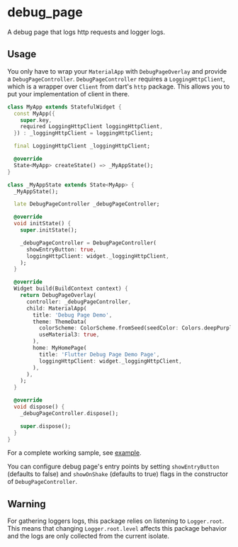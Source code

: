 # debug_page

A debug page that logs http requests and logger logs.

## Usage

You only have to wrap your ```MaterialApp``` with ```DebugPageOverlay``` and provide a ```DebugPageController```. ```DebugPageController``` requires a ```LoggingHttpClient```, which is a wrapper over ```Client``` from dart's ```http``` package. This allows you to put your implementation of client in there.

```dart
class MyApp extends StatefulWidget {
  const MyApp({
    super.key,
    required LoggingHttpClient loggingHttpClient,
  }) : _loggingHttpClient = loggingHttpClient;

  final LoggingHttpClient _loggingHttpClient;

  @override
  State<MyApp> createState() => _MyAppState();
}

class _MyAppState extends State<MyApp> {
  _MyAppState();

  late DebugPageController _debugPageController;

  @override
  void initState() {
    super.initState();

    _debugPageController = DebugPageController(
      showEntryButton: true,
      loggingHttpClient: widget._loggingHttpClient,
    );
  }

  @override
  Widget build(BuildContext context) {
    return DebugPageOverlay(
      controller: _debugPageController,
      child: MaterialApp(
        title: 'Debug Page Demo',
        theme: ThemeData(
          colorScheme: ColorScheme.fromSeed(seedColor: Colors.deepPurple),
          useMaterial3: true,
        ),
        home: MyHomePage(
          title: 'Flutter Debug Page Demo Page',
          loggingHttpClient: widget._loggingHttpClient,
        ),
      ),
    );
  }

  @override
  void dispose() {
    _debugPageController.dispose();

    super.dispose();
  }
}
```

For a complete working sample, see [example](example).

You can configure debug page's entry points by setting ```showEntryButton``` (defaults to false) and ```showOnShake``` (defaults to true) flags in the constructor of ```DebugPageController```.

## Warning

For gathering loggers logs, this package relies on listening to `Logger.root`. This means that changing `Logger.root.level` affects this package behavior and the logs are only collected from the current isolate.